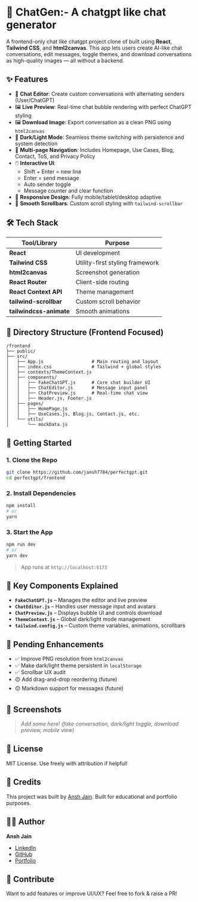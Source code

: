 
# 🧠 ChatGen:- A chatgpt like chat generator

A  frontend-only chat like chatgpt project clone of built using **React**, **Tailwind CSS**, and **html2canvas**. This app lets users create AI-like chat conversations, edit messages, toggle themes, and download conversations as high-quality images — all without a backend.

## ✨ Features

- 💬 **Chat Editor**: Create custom conversations with alternating senders (User/ChatGPT)
- 🖼️ **Live Preview**: Real-time chat bubble rendering with perfect ChatGPT styling
- 🖼️ **Download Image**: Export conversation as a clean PNG using `html2canvas`
- 🌙 **Dark/Light Mode**: Seamless theme switching with persistence and system detection
- 🧭 **Multi-page Navigation**: Includes Homepage, Use Cases, Blog, Contact, ToS, and Privacy Policy
- 🖱️ **Interactive UI**:
  - Shift + Enter = new line
  - Enter = send message
  - Auto sender toggle
  - Message counter and clear function
- 📱 **Responsive Design**: Fully mobile/tablet/desktop adaptive
- 🧵 **Smooth Scrollbars**: Custom scroll styling with `tailwind-scrollbar`

## 🛠 Tech Stack

| Tool/Library         | Purpose                            |
|----------------------|------------------------------------|
| **React**            | UI development                     |
| **Tailwind CSS**     | Utility-first styling framework    |
| **html2canvas**      | Screenshot generation              |
| **React Router**     | Client-side routing                |
| **React Context API**| Theme management                   |
| **tailwind-scrollbar** | Custom scroll behavior            |
| **tailwindcss-animate** | Smooth animations                |

## 📁 Directory Structure (Frontend Focused)

```
/frontend
├── public/
├── src/
│   ├── App.js                  # Main routing and layout
│   ├── index.css               # Tailwind + global styles
│   ├── contexts/ThemeContext.js
│   ├── components/
│   │   ├── FakeChatGPT.js      # Core chat builder UI
│   │   ├── ChatEditor.js       # Message input panel
│   │   ├── ChatPreview.js      # Real-time chat view
│   │   ├── Header.js, Footer.js
│   ├── pages/
│   │   ├── HomePage.js
│   │   ├── UseCases.js, Blog.js, Contact.js, etc.
│   └── utils/
│       └── mockData.js
```

## 🚀 Getting Started

### 1. Clone the Repo

```bash
git clone https://github.com/jansh7784/perfectgpt.git
cd perfectgpt/frontend
```

### 2. Install Dependencies

```bash
npm install
# or
yarn
```

### 3. Start the App

```bash
npm run dev
# or
yarn dev
```

> App runs at `http://localhost:5173`

## 🧪 Key Components Explained

- **`FakeChatGPT.js`** – Manages the editor and live preview
- **`ChatEditor.js`** – Handles user message input and avatars
- **`ChatPreview.js`** – Displays bubble UI and controls download
- **`ThemeContext.js`** – Global dark/light mode management
- **`tailwind.config.js`** – Custom theme variables, animations, scrollbars

## 🧩 Pending Enhancements

- ✅ Improve PNG resolution from `html2canvas`
- ✅ Make dark/light theme persistent in `localStorage`
- ✅ Scrollbar UX audit
- 🟡 Add drag-and-drop reordering (future)
- 🟡 Markdown support for messages (future)

## 📸 Screenshots

> _Add some here! (fake conversation, dark/light toggle, download preview, mobile view)_

## 📄 License

MIT License. Use freely with attribution if helpful!

## 🙌 Credits

This project was built by [Ansh Jain](https://linked.in/ansh--jain). Built for educational and portfolio purposes.

## 🧑‍💻 Author

**Ansh Jain**  
- [LinkedIn](https://www.linkedin.com/in/ansh--jain/)  
- [GitHub](https://github.com/jansh7784)  
- [Portfolio](https://officialpodflix.me/portfolio-A-Z)  

## 💬 Contribute

Want to add features or improve UI/UX? Feel free to fork & raise a PR!
